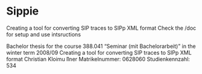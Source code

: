 # Sippie
Creating a tool for converting SIP traces to SIPp XML format
Check the /doc for setup and use intsructions

Bachelor thesis
for the course 388.041 “Seminar (mit Bachelorarbeit)” in the winter term 2008/09
Creating a tool for converting SIP traces to SIPp XML format
Christian Kloimu ̈llner Matrikelnummer: 0628060 Studienkennzahl: 534
